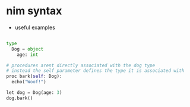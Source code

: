 # nim syntax

- useful examples

```python

type
  Dog = object
    age: int

# procedures arent directly associated with the dog type
# instead the self parameter defines the type it is associated with
proc bark(self: Dog):
  echo("Woof!")

let dog = Dog(age: 3)
dog.bark()

```
